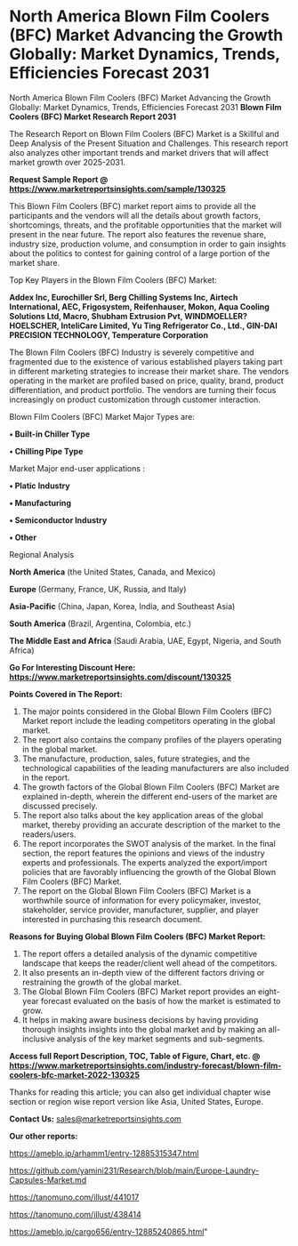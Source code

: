 # North America Blown Film Coolers  (BFC) Market Advancing the Growth Globally: Market Dynamics, Trends, Efficiencies Forecast 2031
North America Blown Film Coolers  (BFC) Market Advancing the Growth Globally: Market Dynamics, Trends, Efficiencies Forecast 2031
<strong>Blown Film Coolers  (BFC) Market Research Report 2031</strong>

The Research Report on Blown Film Coolers  (BFC) Market is a Skillful and Deep Analysis of the Present Situation and Challenges. This research report also analyzes other important trends and market drivers that will affect market growth over 2025-2031.

<strong>Request Sample Report @ <a href=https://www.marketreportsinsights.com/sample/130325>https://www.marketreportsinsights.com/sample/130325</a></strong>

This Blown Film Coolers  (BFC) market report aims to provide all the participants and the vendors will all the details about growth factors, shortcomings, threats, and the profitable opportunities that the market will present in the near future. The report also features the revenue share, industry size, production volume, and consumption in order to gain insights about the politics to contest for gaining control of a large portion of the market share.

Top Key Players in the Blown Film Coolers  (BFC) Market:

<strong>Addex Inc, Eurochiller Srl, Berg Chilling Systems Inc, Airtech International, AEC, Frigosystem, Reifenhauser, Mokon, Aqua Cooling Solutions Ltd, Macro, Shubham Extrusion Pvt, WINDMOELLER?HOELSCHER, InteliCare Limited, Yu Ting Refrigerator Co., Ltd., GIN-DAI PRECISION TECHNOLOGY, Temperature Corporation</strong>

The Blown Film Coolers  (BFC) Industry is severely competitive and fragmented due to the existence of various established players taking part in different marketing strategies to increase their market share. The vendors operating in the market are profiled based on price, quality, brand, product differentiation, and product portfolio. The vendors are turning their focus increasingly on product customization through customer interaction.

Blown Film Coolers  (BFC) Market Major Types are:

<strong>• Built-in Chiller Type

• Chilling Pipe Type</strong>

Market Major end-user applications :

<strong>• Platic Industry

• Manufacturing

• Semiconductor Industry

• Other</strong>

Regional Analysis

</u><strong><b>North America</b></strong> (the United States, Canada, and Mexico)

<strong><b>Europe </b></strong>(Germany, France, UK, Russia, and Italy)

<strong><b>Asia-Pacific</b></strong> (China, Japan, Korea, India, and Southeast Asia)

<strong><b>South America</b></strong> (Brazil, Argentina, Colombia, etc.)

<strong><b>The Middle East and Africa</b></strong> (Saudi Arabia, UAE, Egypt, Nigeria, and South Africa)

<strong>Go For Interesting Discount Here: <a href=https://www.marketreportsinsights.com/discount/130325>https://www.marketreportsinsights.com/discount/130325</a></strong>

<strong>Points Covered in The Report:</strong>
<ol>
  <li>The major points considered in the Global Blown Film Coolers  (BFC) Market report include the leading competitors operating in the global market.</li>
  <li>The report also contains the company profiles of the players operating in the global market.</li>
  <li>The manufacture, production, sales, future strategies, and the technological capabilities of the leading manufacturers are also included in the report.</li>
  <li>The growth factors of the Global Blown Film Coolers  (BFC) Market are explained in-depth, wherein the different end-users of the market are discussed precisely.</li>
  <li>The report also talks about the key application areas of the global market, thereby providing an accurate description of the market to the readers/users.</li>
  <li>The report incorporates the SWOT analysis of the market. In the final section, the report features the opinions and views of the industry experts and professionals. The experts analyzed the export/import policies that are favorably influencing the growth of the Global Blown Film Coolers  (BFC) Market.</li>
  <li>The report on the Global Blown Film Coolers  (BFC) Market is a worthwhile source of information for every policymaker, investor, stakeholder, service provider, manufacturer, supplier, and player interested in purchasing this research document.</li>
</ol>
<strong>Reasons for Buying Global Blown Film Coolers  (BFC) Market Report:</strong>

<ol>
  <li>The report offers a detailed analysis of the dynamic competitive landscape that keeps the reader/client well ahead of the competitors.</li>
  <li>It also presents an in-depth view of the different factors driving or restraining the growth of the global market.</li>
  <li>The Global Blown Film Coolers  (BFC) Market report provides an eight-year forecast evaluated on the basis of how the market is estimated to grow.</li>
  <li>It helps in making aware business decisions by having providing thorough insights insights into the global market and by making an all-inclusive analysis of the key market segments and sub-segments.</li>
</ol>
<strong>Access full Report Description, TOC, Table of Figure, Chart, etc. @ <a href=https://www.marketreportsinsights.com/industry-forecast/blown-film-coolers-bfc-market-2022-130325>https://www.marketreportsinsights.com/industry-forecast/blown-film-coolers-bfc-market-2022-130325</a></strong>


Thanks for reading this article; you can also get individual chapter wise section or region wise report version like Asia, United States, Europe.

<strong>Contact Us:</strong>
sales@marketreportsinsights.com

<strong>Our other reports:</strong>

<a href=https://ameblo.jp/arhamm1/entry-12885315347.html>https://ameblo.jp/arhamm1/entry-12885315347.html</a>

<a href=https://github.com/yamini231/Research/blob/main/Europe-Laundry-Capsules-Market.md>https://github.com/yamini231/Research/blob/main/Europe-Laundry-Capsules-Market.md</a>

<a href=https://tanomuno.com/illust/441017>https://tanomuno.com/illust/441017</a>

<a href=https://tanomuno.com/illust/438414>https://tanomuno.com/illust/438414</a>

<a href=https://ameblo.jp/cargo656/entry-12885240865.html>https://ameblo.jp/cargo656/entry-12885240865.html</a>"
